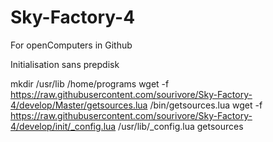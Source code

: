 # Sky-Factory-4
For openComputers in Github

Initialisation sans prepdisk

mkdir /usr/lib /home/programs
wget -f https://raw.githubusercontent.com/sourivore/Sky-Factory-4/develop/Master/getsources.lua /bin/getsources.lua
wget -f https://raw.githubusercontent.com/sourivore/Sky-Factory-4/develop/init/_config.lua /usr/lib/_config.lua
getsources